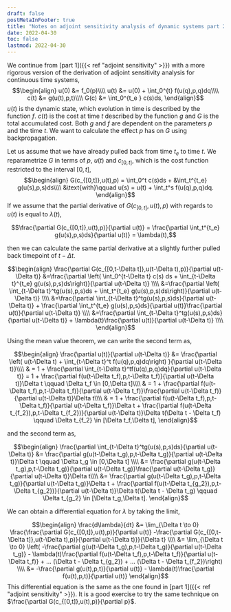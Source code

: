 ```yaml
---
draft: false
postMetaInFooter: true
title: "Notes on adjoint sensitivity analysis of dynamic systems part 2"
date: 2022-04-30
toc: false
lastmod: 2022-04-30
---
```

We continue from [part 1]({{< ref "adjoint sensitivity" >}}) with a more rigorous version of the derivation of adjoint sensitivity analysis for continuous time systems,
$$\begin{align}
    u(0) &= f_0(p)\\\\
    u(t) &= u(0) + \int_0^{t} f(u(q),p,q)dq\\\\
    c(t) &= g(u(t),p,t)\\\\
    G(c) &= \int_0^{t_e } c(s)ds,
\end{align}$$
$u(t)$ is the dynamic state, which evolution in time is described by the function $f$.
$c(t)$ is the cost at time $t$ described by the function $g$ and $G$ is the total accumulated cost.
Both $g$ and $f$ are dependent on the parameters $p$ and the time $t$. We want to calculate the effect $p$ has on $G$ using backpropagation.
<!--more-->
Let us assume that we have already pulled back from time $t_e$ to time $t$.
We reparametrize $G$ in terms of $p$, $u(t)$ and $c_{[0,t]}$, which is the cost function restricted to the interval $[0,t]$,
$$\begin{align}
    G(c_{[0,t]},u(t),p) = \int_0^t c(s)ds + &\int_t^{t_e} g(u(s),p,s)ds\\\\
    &\text{with}\qquad u(s) = u(t) + \int_t^s f(u(q),p,q)dq.
\end{align}$$
If we assume that the partial derivative of $G(c_{[0,t]},u(t),p)$ with regards to $u(t)$ is equal to $\lambda(t)$,

$$\frac{\partial G(c_{[0,t]},u(t),p)}{\partial u(t)} = \frac{\partial \int_t^{t_e} g(u(s),p,s)ds}{\partial u(t)} = \lambda(t),$$

then we can calculate the same partial derivative at a slightly further pulled back timepoint of $t-\Delta t$.

$$\begin{align}
	\frac{\partial G(c_{[0,t-\Delta t]},u(t-\Delta t),p)}{\partial u(t-\Delta t)}
	&=\frac{\partial \left( \int_0^{t-\Delta t} c(s) ds 
    + \int_{t-\Delta t}^{t_e} g(u(s),p,s)ds\right)}{\partial u(t-\Delta t)} \\\\
	&=\frac{\partial \left( \int_{t-\Delta t}^tg(u(s),p,s)ds
    + \int_t^{t_e} g(u(s),p,s)ds\right)}{\partial u(t-\Delta t)} \\\\
	&=\frac{\partial \int_{t-\Delta t}^tg(u(s),p,s)ds}{\partial u(t-\Delta t)} +
	\frac{\partial \int_t^{t_e} g(u(s),p,s)ds}{\partial u(t)}\frac{\partial u(t)}{\partial u(t-\Delta t)} \\\\
    &=\frac{\partial \int_{t-\Delta t}^tg(u(s),p,s)ds}{\partial u(t-\Delta t)} +
	\lambda(t)\frac{\partial u(t)}{\partial u(t-\Delta t)} \\\\
\end{align}$$

Using the mean value theorem, we can write the second term as,

$$\begin{align}
    \frac{\partial u(t)}{\partial u(t-\Delta t)} &=
    \frac{\partial \left( u(t-\Delta t) + \int_{t-\Delta t}^t f(u(q),p,q)dq\right) }{\partial u(t-\Delta t)}\\\\
    & = 1 + \frac{\partial \int_{t-\Delta t}^tf(u(q),p,q)dq}{\partial u(t-\Delta t)} = 
    1 + \frac{\partial f(u(t-\Delta t_f),p,t-\Delta t_f)}{\partial u(t-\Delta t)}\Delta t \qquad \Delta t_f \in [0,\Delta t]\\\\
	& = 1 + \frac{\partial f(u(t-\Delta t_f),p,t-\Delta t_f)}{\partial u(t-\Delta t_f)}\frac{\partial u(t-\Delta t_f)}{\partial u(t-\Delta t)}\Delta t\\\\
	& = 1 + \frac{\partial f(u(t-\Delta t_f),p,t-\Delta t_f)}{\partial u(t-\Delta t_f)}\Delta t + 
	\frac{\partial f(u(t-\Delta t_{f_2}),p,t-\Delta t_{f_2})}{\partial u(t-\Delta t)}\Delta t(\Delta t - \Delta t_f) \qquad \Delta t_{f_2} \in [\Delta t_f,\Delta t],
\end{align}$$

and the second term as,

$$\begin{align}
    \frac{\partial \int_{t-\Delta t}^tg(u(s),p,s)ds}{\partial u(t-\Delta t)} &= 
    \frac{\partial g(u(t-\Delta t_g),p,t-\Delta t_g)}{\partial u(t-\Delta t)}\Delta t \qquad \Delta t_g \in [0,\Delta t] \\\\
	&= \frac{\partial g(u(t-\Delta t_g),p,t-\Delta t_g)}{\partial u(t-\Delta t_g)}\frac{\partial u(t-\Delta t_g)}{\partial u(t-\Delta t)}\Delta t\\\\
	&= \frac{\partial g(u(t-\Delta t_g),p,t-\Delta t_g)}{\partial u(t-\Delta t_g)}\Delta t + 
	\frac{\partial f(u(t-\Delta t_{g_2}),p,t-\Delta t_{g_2})}{\partial u(t-\Delta t)}\Delta t(\Delta t - \Delta t_g) \qquad \Delta t_{g_2} \in [\Delta t_g,\Delta t].
\end{align}$$


We can obtain a differential equation for $\lambda$ by taking the limit,

$$\begin{align}
    \frac{d\lambda}{dt} 
    &= \lim_{\Delta t \to 0} \frac{\frac{\partial G(c_{[0,t]},u(t),p)}{\partial u(t)}
    -\frac{\partial G(c_{[0,t-\Delta t]},u(t-\Delta t),p)}{\partial u(t-\Delta t)}}{\Delta t} \\\\
    &= \lim_{\Delta t \to 0} \left( -\frac{\partial g(u(t-\Delta t_g),p,t-\Delta t_g)}{\partial u(t-\Delta t_g)} -
    \lambda(t)\frac{\partial f(u(t-\Delta t_f),p,t-\Delta t_f)}{\partial u(t-\Delta t_f)}
	+ ... (\Delta t - \Delta t_{g_2}) + ... (\Delta t - \Delta t_{f_2})\right) \\\\
    &= -\frac{\partial g(u(t),p,t)}{\partial u(t)} -
    \lambda(t)\frac{\partial f(u(t),p,t)}{\partial u(t)}
\end{align}$$
This differential equation is the same as the one found in [part 1]({{< ref "adjoint sensitivity" >}}).
It is a good exercise to try the same technique on $\frac{\partial G(c_{[0,t]},u(t),p)}{\partial p}$.